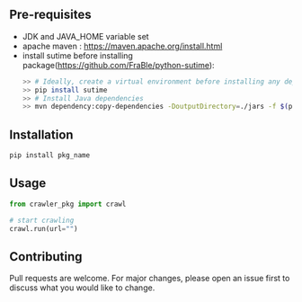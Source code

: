 ## Pre-requisites

- JDK and JAVA_HOME variable set
- apache maven : https://maven.apache.org/install.html
- install sutime before installing package(https://github.com/FraBle/python-sutime):
    ```bash
    >> # Ideally, create a virtual environment before installing any dependencies
    >> pip install sutime
    >> # Install Java dependencies
    >> mvn dependency:copy-dependencies -DoutputDirectory=./jars -f $(python3 -c 'import importlib; import pathlib; print(pathlib.Path(importlib.util.find_spec("sutime").origin).parent / "pom.xml")')
    ```

## Installation
```bash
pip install pkg_name
```

## Usage

```python
from crawler_pkg import crawl

# start crawling
crawl.run(url="")
```
## Contributing
Pull requests are welcome. For major changes, please open an issue first to discuss what you would like to change.
